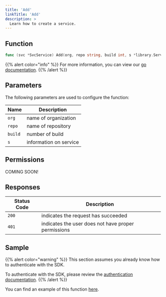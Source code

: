```yaml
---
title: 'Add'
linkTitle: 'Add'
description: >
  Learn how to create a service.
---
```


## Function

```go
func (svc *SvcService) Add(org, repo string, build int, s *library.Service) (*library.Service, *Response, error)
```

{{% alert color="info" %}}
For more information, you can view our [go documentation](https://godoc.org/github.com/go-vela/sdk-go/vela#SvcService.Add).
{{% /alert %}}

## Parameters

The following parameters are used to configure the function:

| Name    | Description            |
| ------- | ---------------------- |
| `org`   | name of organization   |
| `repo`  | name of repository     |
| `build` | number of build        |
| `s`     | information on service |

## Permissions

COMING SOON!

## Responses

| Status Code | Description                                         |
| ----------- | --------------------------------------------------- |
| `200`       | indicates the request has succeeded                 |
| `401`       | indicates the user does not have proper permissions |

## Sample

{{% alert color="warning" %}}
This section assumes you already know how to authenticate with the SDK.

To authenticate with the SDK, please review the [authentication documentation](/docs/sdk/go/authentication/).
{{% /alert %}}

You can find an example of this function [here](https://godoc.org/github.com/go-vela/sdk-go/vela#example-SvcService-Add).
